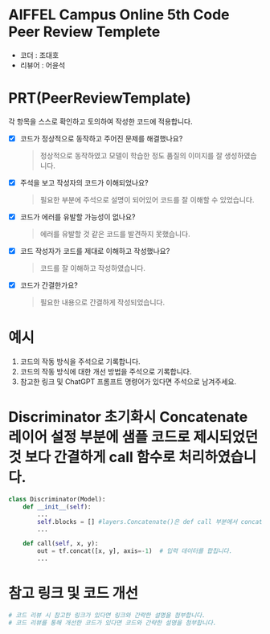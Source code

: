 # AIFFEL Campus Online 5th Code Peer Review Templete
- 코더 : 조대호
- 리뷰어 : 어윤석

# PRT(PeerReviewTemplate) 
각 항목을 스스로 확인하고 토의하여 작성한 코드에 적용합니다.

- [X] 코드가 정상적으로 동작하고 주어진 문제를 해결했나요?
  > 정상적으로 동작하였고 모델이 학습한 정도 품질의 이미지를 잘 생성하였습니다.
- [X] 주석을 보고 작성자의 코드가 이해되었나요?
  > 필요한 부분에 주석으로 설명이 되어있어 코드를 잘 이해할 수 있었습니다.
- [X] 코드가 에러를 유발할 가능성이 없나요?
  > 에러를 유발할 것 같은 코드를 발견하지 못했습니다.
- [X] 코드 작성자가 코드를 제대로 이해하고 작성했나요?
  > 코드를 잘 이해하고 작성하였습니다.
- [X] 코드가 간결한가요?
  > 필요한 내용으로 간결하게 작성되었습니다.

# 예시
1. 코드의 작동 방식을 주석으로 기록합니다.
2. 코드의 작동 방식에 대한 개선 방법을 주석으로 기록합니다.
3. 참고한 링크 및 ChatGPT 프롬프트 명령어가 있다면 주석으로 남겨주세요.
# Discriminator 초기화시 Concatenate 레이어 설정 부분에 샘플 코드로 제시되었던 것 보다 간결하게 call 함수로 처리하였습니다.
```python
class Discriminator(Model):
    def __init__(self):
        ...
        self.blocks = [] #layers.Concatenate()은 def call 부분에서 concat으로 결합하였다.
        ...

    def call(self, x, y):
        out = tf.concat([x, y], axis=-1)  # 입력 데이터를 합칩니다.
        ...
```

# 참고 링크 및 코드 개선
```python
# 코드 리뷰 시 참고한 링크가 있다면 링크와 간략한 설명을 첨부합니다.
# 코드 리뷰를 통해 개선한 코드가 있다면 코드와 간략한 설명을 첨부합니다.
```
